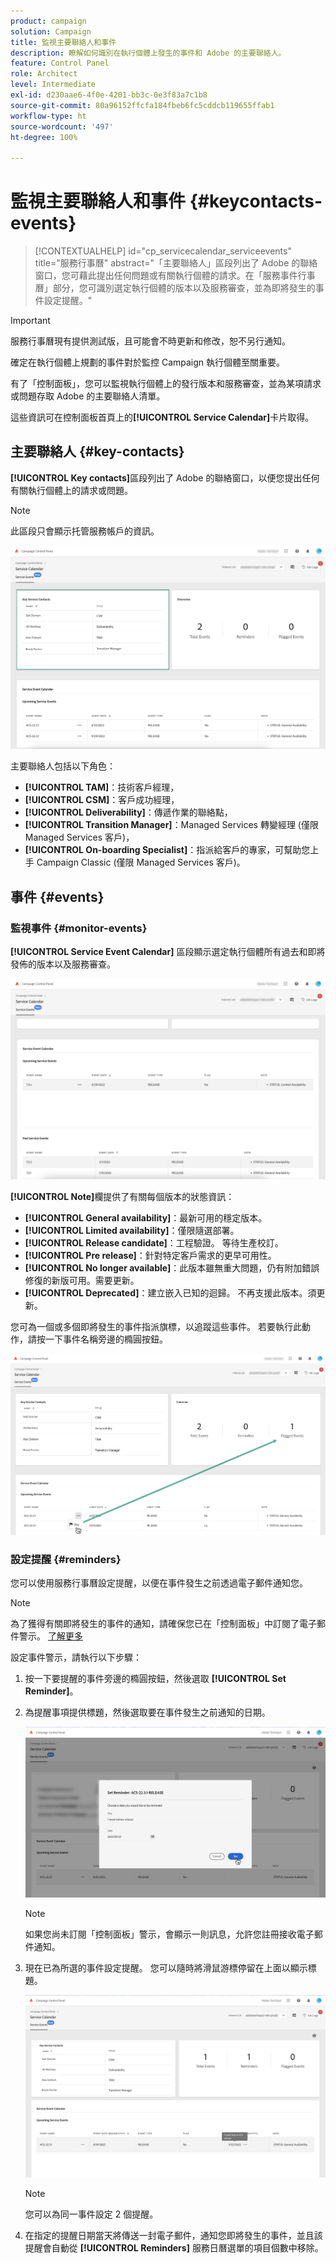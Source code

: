 ```yaml
---
product: campaign
solution: Campaign
title: 監視主要聯絡人和事件
description: 瞭解如何識別在執行個體上發生的事件和 Adobe 的主要聯絡人。
feature: Control Panel
role: Architect
level: Intermediate
exl-id: d230aae6-4f0e-4201-bb3c-0e3f83a7c1b8
source-git-commit: 80a96152ffcfa184fbeb6fc5cddcb119655ffab1
workflow-type: ht
source-wordcount: '497'
ht-degree: 100%

---
```


# 監視主要聯絡人和事件 {#keycontacts-events}

>[!CONTEXTUALHELP]
>id="cp_servicecalendar_serviceevents"
>title="服務行事曆"
>abstract="「主要聯絡人」區段列出了 Adobe 的聯絡窗口，您可藉此提出任何問題或有關執行個體的請求。在「服務事件行事曆」部分，您可識別選定執行個體的版本以及服務審查，並為即將發生的事件設定提醒。"

>[!IMPORTANT]
>
>服務行事曆現有提供測試版，且可能會不時更新和修改，恕不另行通知。

確定在執行個體上規劃的事件對於監控 Campaign 執行個體至關重要。

有了「控制面板」，您可以監視執行個體上的發行版本和服務審查，並為某項請求或問題存取 Adobe 的主要聯絡人清單。

這些資訊可在控制面板首頁上的&#x200B;**[!UICONTROL Service Calendar]**&#x200B;卡片取得。

## 主要聯絡人 {#key-contacts}

**[!UICONTROL Key contacts]**&#x200B;區段列出了 Adobe 的聯絡窗口，以便您提出任何有關執行個體上的請求或問題。

>[!NOTE]
>
>此區段只會顯示托管服務帳戶的資訊。

![](assets/service-events-contacts.png)

主要聯絡人包括以下角色：

* **[!UICONTROL TAM]**：技術客戶經理，
* **[!UICONTROL CSM]**：客戶成功經理，
* **[!UICONTROL Deliverability]**：傳遞作業的聯絡點，
* **[!UICONTROL Transition Manager]**：Managed Services 轉變經理 (僅限 Managed Services 客戶)，
* **[!UICONTROL On-boarding Specialist]**：指派給客戶的專家，可幫助您上手 Campaign Classic (僅限 Managed Services 客戶)。

## 事件 {#events}

### 監視事件 {#monitor-events}

**[!UICONTROL Service Event Calendar]** 區段顯示選定執行個體所有過去和即將發佈的版本以及服務審查。

![](assets/service-events-calendar.png)

**[!UICONTROL Note]**&#x200B;欄提供了有關每個版本的狀態資訊：

* **[!UICONTROL General availability]**：最新可用的穩定版本。
* **[!UICONTROL Limited availability]**：僅限隨選部署。
* **[!UICONTROL Release candidate]**：工程驗證。 等待生產校訂。 
* **[!UICONTROL Pre release]**：針對特定客戶需求的更早可用性。
* **[!UICONTROL No longer available]**：此版本雖無重大問題，仍有附加錯誤修復的新版可用。需要更新。
* **[!UICONTROL Deprecated]**：建立嵌入已知的迴歸。
不再支援此版本。須更新。

您可為一個或多個即將發生的事件指派旗標，以追蹤這些事件。 若要執行此動作，請按一下事件名稱旁邊的橢圓按鈕。

![](assets/service-events-flag.png)

### 設定提醒 {#reminders}

您可以使用服務行事曆設定提醒，以便在事件發生之前透過電子郵件通知您。

>[!NOTE]
>
>為了獲得有關即將發生的事件的通知，請確保您已在「控制面板」中訂閱了電子郵件警示。 [了解更多](../performance-monitoring/using/email-alerting.md)

設定事件警示，請執行以下步驟：

1. 按一下要提醒的事件旁邊的橢圓按鈕，然後選取 **[!UICONTROL Set Reminder]**。

1. 為提醒事項提供標題，然後選取要在事件發生之前通知的日期。

   ![](assets/service-events-set-reminder.png)

   >[!NOTE]
   >
   >如果您尚未訂閱「控制面板」警示，會顯示一則訊息，允許您註冊接收電子郵件通知。

1. 現在已為所選的事件設定提醒。 您可以隨時將滑鼠游標停留在上面以顯示標題。

   ![](assets/service-events-reminder.png)

   >[!NOTE]
   >
   >您可以為同一事件設定 2 個提醒。

1. 在指定的提醒日期當天將傳送一封電子郵件，通知您即將發生的事件，並且該提醒會自動從 **[!UICONTROL Reminders]** 服務日曆選單的項目個數中移除。
